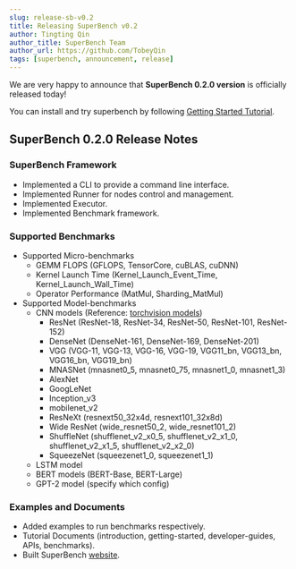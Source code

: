 ```yaml
---
slug: release-sb-v0.2
title: Releasing SuperBench v0.2
author: Tingting Qin
author_title: SuperBench Team
author_url: https://github.com/TobeyQin
tags: [superbench, announcement, release]
---
```


We are very happy to announce that **SuperBench 0.2.0 version** is officially released today! 

You can install and try superbench by following [Getting Started Tutorial](https://microsoft.github.io/superbenchmark/docs/getting-started/installation).

## SuperBench 0.2.0 Release Notes

### SuperBench Framework

* Implemented a CLI to provide a command line interface.
* Implemented Runner for nodes control and management.
* Implemented Executor.
* Implemented Benchmark framework.

### Supported Benchmarks

* Supported Micro-benchmarks
  * GEMM FLOPS (GFLOPS, TensorCore, cuBLAS, cuDNN)
  * Kernel Launch Time (Kernel_Launch_Event_Time, Kernel_Launch_Wall_Time)
  * Operator Performance (MatMul, Sharding_MatMul)
* Supported Model-benchmarks
  * CNN models
  (Reference: [torchvision models](https://github.com/pytorch/vision/tree/v0.8.0/torchvision/models))
    * ResNet (ResNet-18, ResNet-34, ResNet-50, ResNet-101, ResNet-152)
    * DenseNet (DenseNet-161, DenseNet-169, DenseNet-201)
    * VGG (VGG-11, VGG-13, VGG-16, VGG-19, VGG11_bn, VGG13_bn, VGG16_bn, VGG19_bn)
    * MNASNet (mnasnet0_5, mnasnet0_75, mnasnet1_0, mnasnet1_3)
    * AlexNet
    * GoogLeNet
    * Inception_v3
    * mobilenet_v2
    * ResNeXt (resnext50_32x4d, resnext101_32x8d)
    * Wide ResNet (wide_resnet50_2, wide_resnet101_2)
    * ShuffleNet (shufflenet_v2_x0_5, shufflenet_v2_x1_0, shufflenet_v2_x1_5, shufflenet_v2_x2_0)
    * SqueezeNet (squeezenet1_0, squeezenet1_1)
  * LSTM model
  * BERT models (BERT-Base, BERT-Large)
  * GPT-2 model (specify which config)

### Examples and Documents

* Added examples to run benchmarks respectively.
* Tutorial Documents (introduction, getting-started, developer-guides, APIs, benchmarks).
* Built SuperBench [website](https://aka.ms/superbench/).